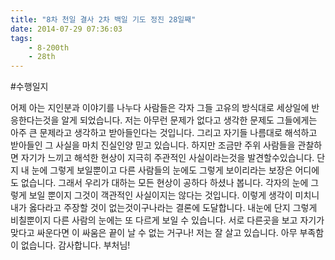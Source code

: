 ```yaml
---
title: "8차 천일 결사 2차 백일 기도 정진 28일째"
date: 2014-07-29 07:36:03
tags:
    - 8-200th
    - 28th
---
```


#수행일지

어제 아는 지인분과 이야기를 나누다 사람들은 각자 그들 고유의 방식대로 세상일에 반응한다는것을 알게 되었습니다. 저는 아무런 문제가 없다고 생각한 문제도 그들에게는 아주 큰 문제라고 생각하고 받아들인다는 것입니다. 그리고 자기들 나름대로 해석하고 받아들인 그 사실을 마치 진실인양 믿고 있습니다. 하지만 조금만 주위 사람들을 관찰하면 자기가 느끼고 해석한 현상이 지극히 주관적인 사실이라는것을 발견할수있습니다. 단지 내 눈에 그렇게 보일뿐이고 다른 사람들의 눈에도 그렇게 보이리라는 보장은 어디에도 없습니다. 그래서 우리가 대하는 모든 현상이 공하다 하셨나 봅니다. 각자의 눈에 그렇게 보일 뿐이지 그것이 객관적인 사실이지는 않다는 것입니다. 이렇게 생각이 미치니 내가 옳다라고 주장할 것이 없는것이구나라는 결론에 도달합니다. 내눈에 단지 그렇게 비칠뿐이지 다른 사람의 눈에는 또 다르게 보일 수 있습니다. 서로 다른곳을 보고 자기가 맞다고 싸운다면 이 싸움은 끝이 날 수 없는 거구나! 저는 잘 살고 있습니다. 아무 부족함이 없습니다. 감사합니다. 부처님!
